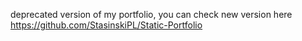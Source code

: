 deprecated version of my portfolio, you can check new version here https://github.com/StasinskiPL/Static-Portfolio
